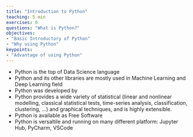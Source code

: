 ```yaml
---
title: "Introduction to Python"
teaching: 5 min
exercises: 0
questions: "What is Python?"
objectives:
- "Basic Introductory of Python"
- "Why using Python"
keypoints:
- "Advantage of using Python"
---
```

- Python is the top of Data Science language
- Python and its other libraries are mostly used in Machine Learning and Deep Learning field
- Python was developed by
- Python provides a wide variety of statistical (linear and nonlinear modelling, classical statistical tests, time-series analysis, classification, clustering, …) and graphical techniques, and is highly extensible. 
- Python is available as Free Software 
- Python is versaltile and running on many different platform: Jupyter Hub, PyCharm, VSCode


